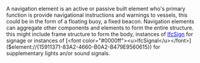 A navigation element is an active or passive built element who's primary function is provide navigational instructions and warnings to vessels, this could be in the form of a floating buoy, a fixed beacon.
Navigation elements can aggregate other components and elements to form the entire structure. this might include frame structure to form the body, instances of [<font color="#0000ff"><u>IfcSign</u></font>]($element://{4BE0513F-EDAF-4911-92C7-421EA6CD62A3}) for signage or instances of [<font color="#0000ff"><u>IfcSignal</u></font>]($element://{15911371-83A2-4660-B0A2-B479E9560615}) for supplementary lights an/or sound signals.
